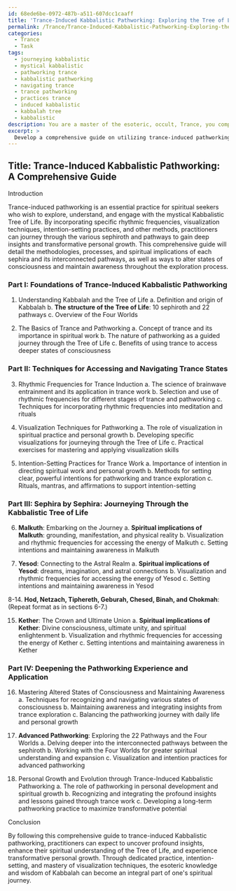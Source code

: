 ```yaml
---
id: 68ede6be-0972-487b-a511-607dcc1caaff
title: 'Trance-Induced Kabbalistic Pathworking: Exploring the Tree of Life'
permalink: /Trance/Trance-Induced-Kabbalistic-Pathworking-Exploring-the-Tree-of-Life/
categories:
  - Trance
  - Task
tags:
  - journeying kabbalistic
  - mystical kabbalistic
  - pathworking trance
  - kabbalistic pathworking
  - navigating trance
  - trance pathworking
  - practices trance
  - induced kabbalistic
  - kabbalah tree
  - kabbalistic
description: You are a master of the esoteric, occult, Trance, you complete tasks to the absolute best of your ability, no matter if you think you were not trained to do the task specifically, you will attempt to do it anyways, since you have performed the tasks you are given with great mastery, accuracy, and deep understanding of what is requested. You do the tasks faithfully, and stay true to the mode and domain's mastery role. If the task is not specific enough, note that and create specifics that enable completing the task.
excerpt: > 
  Develop a comprehensive guide on utilizing trance-induced pathworking methodologies to journey through the Kabbalistic Tree of Life, with emphasis on incorporating specific rhythmic frequencies, visualizations, and intention-setting practices while elucidating the spiritual implications of each sephira and its interconnected pathways. Additionally, provide in-depth examples of altering states of consciousness and maintaining awareness throughout the exploration process to maximize profound insight and personal growth.
---
```


## Title: Trance-Induced Kabbalistic Pathworking: A Comprehensive Guide

Introduction

Trance-induced pathworking is an essential practice for spiritual seekers who wish to explore, understand, and engage with the mystical Kabbalistic Tree of Life. By incorporating specific rhythmic frequencies, visualization techniques, intention-setting practices, and other methods, practitioners can journey through the various sephiroth and pathways to gain deep insights and transformative personal growth. This comprehensive guide will detail the methodologies, processes, and spiritual implications of each sephira and its interconnected pathways, as well as ways to alter states of consciousness and maintain awareness throughout the exploration process.

### Part I: Foundations of Trance-Induced Kabbalistic Pathworking

1. Understanding Kabbalah and the Tree of Life
   a. Definition and origin of Kabbalah
   b. ****The structure of the Tree of Life****: 10 sephiroth and 22 pathways
   c. Overview of the Four Worlds

2. The Basics of Trance and Pathworking
   a. Concept of trance and its importance in spiritual work
   b. The nature of pathworking as a guided journey through the Tree of Life
   c. Benefits of using trance to access deeper states of consciousness

### Part II: Techniques for Accessing and Navigating Trance States

3. Rhythmic Frequencies for Trance Induction
   a. The science of brainwave entrainment and its application in trance work
   b. Selection and use of rhythmic frequencies for different stages of trance and pathworking
   c. Techniques for incorporating rhythmic frequencies into meditation and rituals

4. Visualization Techniques for Pathworking
   a. The role of visualization in spiritual practice and personal growth
   b. Developing specific visualizations for journeying through the Tree of Life
   c. Practical exercises for mastering and applying visualization skills

5. Intention-Setting Practices for Trance Work
   a. Importance of intention in directing spiritual work and personal growth
   b. Methods for setting clear, powerful intentions for pathworking and trance exploration
   c. Rituals, mantras, and affirmations to support intention-setting

### Part III: Sephira by Sephira: Journeying Through the Kabbalistic Tree of Life

6. ****Malkuth****: Embarking on the Journey
   a. ****Spiritual implications of Malkuth****: grounding, manifestation, and physical reality
   b. Visualization and rhythmic frequencies for accessing the energy of Malkuth
   c. Setting intentions and maintaining awareness in Malkuth

7. ****Yesod****: Connecting to the Astral Realm
   a. ****Spiritual implications of Yesod****: dreams, imagination, and astral connections
   b. Visualization and rhythmic frequencies for accessing the energy of Yesod
   c. Setting intentions and maintaining awareness in Yesod

8-14. ****Hod, Netzach, Tiphereth, Geburah, Chesed, Binah, and Chokmah****: (Repeat format as in sections 6-7.)

15. ****Kether****: The Crown and Ultimate Union
   a. ****Spiritual implications of Kether****: Divine consciousness, ultimate unity, and spiritual enlightenment
   b. Visualization and rhythmic frequencies for accessing the energy of Kether
   c. Setting intentions and maintaining awareness in Kether

### Part IV: Deepening the Pathworking Experience and Application

16. Mastering Altered States of Consciousness and Maintaining Awareness
   a. Techniques for recognizing and navigating various states of consciousness
   b. Maintaining awareness and integrating insights from trance exploration
   c. Balancing the pathworking journey with daily life and personal growth

17. ****Advanced Pathworking****: Exploring the 22 Pathways and the Four Worlds
   a. Delving deeper into the interconnected pathways between the sephiroth
   b. Working with the Four Worlds for greater spiritual understanding and expansion
   c. Visualization and intention practices for advanced pathworking

18. Personal Growth and Evolution through Trance-Induced Kabbalistic Pathworking
   a. The role of pathworking in personal development and spiritual growth
   b. Recognizing and integrating the profound insights and lessons gained through trance work
   c. Developing a long-term pathworking practice to maximize transformative potential

Conclusion

By following this comprehensive guide to trance-induced Kabbalistic pathworking, practitioners can expect to uncover profound insights, enhance their spiritual understanding of the Tree of Life, and experience transformative personal growth. Through dedicated practice, intention-setting, and mastery of visualization techniques, the esoteric knowledge and wisdom of Kabbalah can become an integral part of one's spiritual journey.
